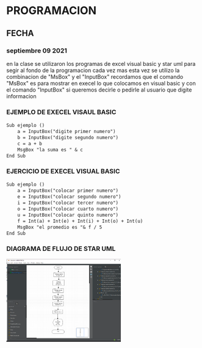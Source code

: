 # PROGRAMACION


## FECHA <br>

### septiembre 09 2021 <br>

en la clase se utilizaron los programas de excel visual basic 
y star uml para segir al fondo de la programacion cada vez mas 
esta vez se utilizo la combinacion de "MsBox" y el "InputBox" 
recordamos que el comando "MsBox" es para mostrar en execel lo 
que colocamos en visual basic y con el comando "InputBox" si 
queremos decirle o pedirle al usuario que digite informacion 
<br>

### EJEMPLO DE EXECEL VISAUL BASIC
```
Sub ejemplo () 
    a = InputBox("digite primer numero")
    b = InputBox("digite segundo numero")
    c = a + b 
    MsgBox "la suma es " & c
End Sub
```
### EJERCICIO DE EXECEL VISUAL BASIC 

```
Sub ejemplo ()
    a = InputBox("colocar primer numero")
    e = InputBox("colocar segundo numero")
    i = InputBox("colocar tercer numero")
    o = InputBox("colocar cuarto numero")
    u = InputBox("colocar quinto numero")
    f = Int(a) + Int(e) + Int(i) + Int(o) + Int(u)
    MsgBox "el promedio es "& f / 5
End Sub
```
### DIAGRAMA DE FLUJO DE STAR UML

<img src="img/diagrama-de-flujo-2.jpg" width="300">
